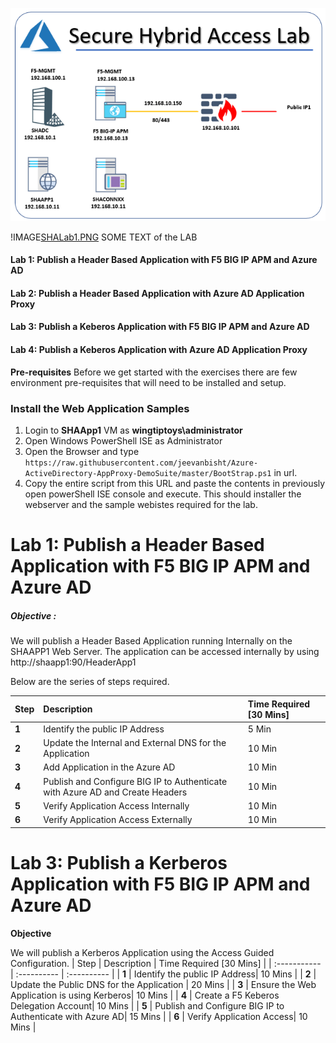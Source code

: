 
![a](Images/SHALab1.PNG)



!IMAGE[SHALab1.PNG](SHALab1.PNG)
SOME TEXT of the LAB

#### **Lab 1: Publish a Header  Based Application with F5 BIG IP APM and Azure AD** 
#### **Lab 2: Publish a Header Based Application with Azure AD Application Proxy**
#### **Lab 3: Publish a Keberos Application with F5 BIG IP APM and Azure AD**
#### **Lab 4: Publish a Keberos Application with Azure AD Application Proxy**


**Pre-requisites**
Before we get started with the exercises there are few environment pre-requisites that will need to be installed and setup.

### Install the Web Application Samples

1. Login to **SHAApp1** VM as **wingtiptoys\administrator**
2. Open Windows PowerShell ISE as Administrator
3. Open the Browser and type `https://raw.githubusercontent.com/jeevanbisht/Azure-ActiveDirectory-AppProxy-DemoSuite/master/BootStrap.ps1` in url.
4. Copy the entire script from this URL and paste the contents in previously open powerShell ISE console and execute. This should installer the webserver and the sample webistes required for the lab.




# **Lab 1: Publish a Header Based Application with F5 BIG IP APM and Azure AD**
##### **Objective** : 
We will publish a Header Based Application running Internally on the SHAAPP1 Web Server. The application can be accessed internally by using http://shaapp1:90/HeaderApp1

Below are the series of steps required.

 | Step | Description | Time Required [30 Mins] |
 | :----------- | :---------- | :---------- |
| **1** |Identify the public IP Address| 5 Min |
| **2** |Update the Internal and External DNS for the Application | 10 Min |
|**3** |Add Application in the Azure AD| 10 Min |
|**4** |Publish and Configure BIG IP to Authenticate with Azure AD and Create Headers| 10 Min |
|**5** |Verify Application Access Internally| 10 Min |
| **6**| Verify Application Access Externally| 10 Min |




# **Lab 3: Publish a Kerberos Application with F5 BIG IP APM and Azure AD**

**Objective**

We will publish a Kerberos Application using the Access Guided Configuration.
 | Step | Description | Time Required [30 Mins] |
 | :----------- | :---------- | :---------- |
|  **1** | Identify the public IP Address| 10 Mins |
|  **2** | Update the Public DNS for the Application | 20 Mins |
|  **3** | Ensure the Web Application is using Kerberos| 10 Mins |
|  **4** | Create a F5 Keberos Delegation Account| 10 Mins |
|  **5** | Publish and Configure BIG IP to Authenticate with Azure AD| 15 Mins |
|  **6** | Verify Application Access| 10 Mins |
